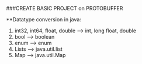 ###CREATE BASIC PROJECT on PROTOBUFFER

**Datatype conversion in java:
1) int32, int64, float, double   --> int, long float, double
2) bool --> boolean
3) enum --> enum
4) Lists --> java.util.list
5) Map --> java.util.Map